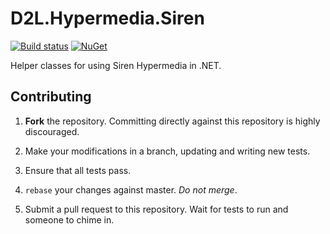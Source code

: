 # D2L.Hypermedia.Siren

[![Build status](https://ci.appveyor.com/api/projects/status/y8148wpqct6ao236?svg=true)](https://ci.appveyor.com/project/Brightspace/d2l-hypermedia-siren)
[![NuGet](https://img.shields.io/nuget/v/Nuget.Core.svg)](https://www.nuget.org/packages/D2L.Hypermedia.Siren)

Helper classes for using Siren Hypermedia in .NET.

## Contributing

1. **Fork** the repository. Committing directly against this repository is
   highly discouraged.

2. Make your modifications in a branch, updating and writing new tests.

3. Ensure that all tests pass.

4. `rebase` your changes against master. *Do not merge*.

5. Submit a pull request to this repository. Wait for tests to run and someone
   to chime in.